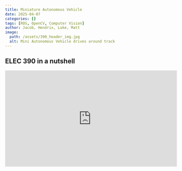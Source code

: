 ```yaml
---
title: Miniature Autonomous Vehicle
date: 2025-04-07
categories: []
tags: [ROS, OpenCV, Computer Vision]
author: Jacob, Hendrix, Luke, Matt
image:
  path: /assets/390_header_img.jpg
  alt: Mini Autonomous Vehicle drives around track
---
```


## ELEC 390 in a nutshell

<iframe width="560" height="315" 
  src="https://www.youtube.com/embed/GVrZA9B_azY" 
  title="Summary Video" 
  frameborder="0" 
  allow="accelerometer; autoplay; clipboard-write; encrypted-media; gyroscope; picture-in-picture; web-share" 
  allowfullscreen>
</iframe>
